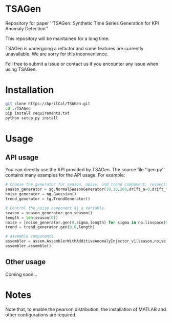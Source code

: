 # TSAGen
Repository for paper ''TSAGen: Synthetic Time Series Generation for KPI Anomaly Detection''

This repository will be maintained for a long time.

TSAGen is undergoing a refactor and some features are currently unavailable. We are sorry for this inconvenience.

Fell free to submit a issue or contact us if you encounter any issue when using TSAGen.

# Installation
```bash
git clone https://AprilCal/TSAGen.git
cd ./TSAGen
pip install requirements.txt
python setup.py install
```

# Usage
## API usage
You can directly use the API provided by TSAGen. The source file ''gen.py'' contains many examples for the API usage.
For example:
```python
# Choose the generator for season, noise, and trend component, respectively.
season_generator = sg.NormalSeasonGenerator(10,10,200,drift_a=0,drift_f=0,forking_depth=7)
noise_generator = ng.Gaussian()
trend_generator = tg.TrendGenerator()

# Control the noise component as a variable.
season = season_generator.gen_season()
length = len(season[0])
noise = [noise_generator.gen(0,sigma,length) for sigma in np.linspace(0.5,2,100)]
trend = trend_generator.gen(0,0,length)

# Assemble components.
assembler = assem.AssemblerWithAdditiveAnomalyInjector_v1(season,noise,trend,'noise',10e-7,0.2,a_type='beat')
assembler.assemble()
```
## Other usage
Coming soon...

# Notes
Note that, to enable the pearson distribution, the installation of MATLAB and other configurations are required.

